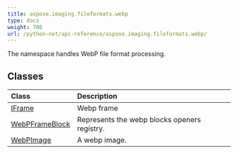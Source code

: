 ```yaml
---
title: aspose.imaging.fileformats.webp
type: docs
weight: 700
url: /python-net/api-reference/aspose.imaging.fileformats.webp/
---
```



The namespace handles WebP file format processing.

## **Classes**
|**Class**|**Description**|
| :- | :- |
|[IFrame](/imaging/python-net/api-reference/aspose.imaging.fileformats.webp/iframe/)|Webp frame|
|[WebPFrameBlock](/imaging/python-net/api-reference/aspose.imaging.fileformats.webp/webpframeblock/)|Represents the webp blocks openers registry.|
|[WebPImage](/imaging/python-net/api-reference/aspose.imaging.fileformats.webp/webpimage/)|A webp image.|
